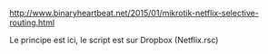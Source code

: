 <http://www.binaryheartbeat.net/2015/01/mikrotik-netflix-selective-routing.html>

Le principe est ici, le script est sur Dropbox (Netflix.rsc)
